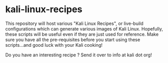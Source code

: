 kali-linux-recipes
==================
This repository will host various "Kali Linux Recipes", or live-build configurations which can generate various images of Kali Linux.
Hopefully, these scripts will be useful even if they are just used for reference.
Make sure you have all the pre-requisites before you start using these scripts...and good luck with your Kali cooking!

Do you have an interesting recipe ? Send it over to info at kali dot org!

